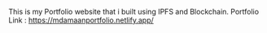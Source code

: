 This is my Portfolio website that i built using IPFS and Blockchain.
Portfolio Link : https://mdamaanportfolio.netlify.app/
